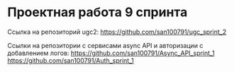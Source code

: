 # Проектная работа 9 спринта

Ссылка на репозиторий ugc2:
https://github.com/san100791/ugc_sprint_2

Ссылки на репозитории с сервисами async API и авторизации с добавлением логов:
https://github.com/san100791/Async_API_sprint_1
https://github.com/san100791/Auth_sprint_1

